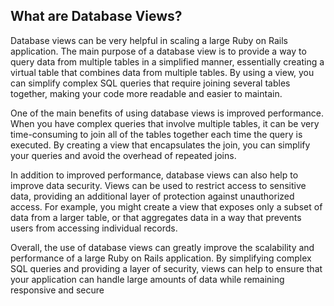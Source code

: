## What are Database Views?

Database views can be very helpful in scaling a large Ruby on Rails application. The main purpose of a database view is to provide a way to query data from multiple tables in a simplified manner, essentially creating a virtual table that combines data from multiple tables. By using a view, you can simplify complex SQL queries that require joining several tables together, making your code more readable and easier to maintain.

One of the main benefits of using database views is improved performance. When you have complex queries that involve multiple tables, it can be very time-consuming to join all of the tables together each time the query is executed. By creating a view that encapsulates the join, you can simplify your queries and avoid the overhead of repeated joins.

In addition to improved performance, database views can also help to improve data security. Views can be used to restrict access to sensitive data, providing an additional layer of protection against unauthorized access. For example, you might create a view that exposes only a subset of data from a larger table, or that aggregates data in a way that prevents users from accessing individual records.

Overall, the use of database views can greatly improve the scalability and performance of a large Ruby on Rails application. By simplifying complex SQL queries and providing a layer of security, views can help to ensure that your application can handle large amounts of data while remaining responsive and secure